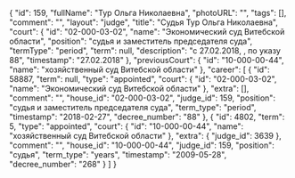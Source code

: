 {
    "id": 159,
    "fullName": "Тур Ольга Николаевна",
    "photoURL": "",
    "tags": [],
    "comment": "",
    "layout": "judge",
    "title": "Судья Тур Ольга Николаевна",
    "court": {
        "id": "02-000-03-02",
        "name": "Экономический суд Витебской области",
        "position": "судья и заместитель председателя суда",
        "termType": "period",
        "term": null,
        "description": "c 27.02.2018, , по указу 88",
        "timestamp": "27.02.2018"
    },
    "previousCourt": {
        "id": "10-000-00-44",
        "name": "хозяйственный суд Витебской области"
    },
    "career": [
        {
            "id": 58887,
            "term": null,
            "type": "appointed",
            "court": {
                "id": "02-000-03-02",
                "name": "Экономический суд Витебской области"
            },
            "extra": [],
            "comment": "",
            "house_id": "02-000-03-02",
            "judge_id": 159,
            "position": "судья и заместитель председателя суда",
            "term_type": "period",
            "timestamp": "2018-02-27",
            "decree_number": "88"
        },
        {
            "id": 4802,
            "term": 5,
            "type": "appointed",
            "court": {
                "id": "10-000-00-44",
                "name": "хозяйственный суд Витебской области"
            },
            "extra": {
                "judge_id": 3639
            },
            "comment": "",
            "house_id": "10-000-00-44",
            "judge_id": 159,
            "position": "судья",
            "term_type": "years",
            "timestamp": "2009-05-28",
            "decree_number": "268"
        }
    ]
}